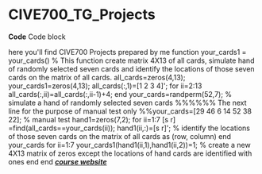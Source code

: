 # CIVE700_TG_Projects
**Code**
Code block


here you'll find CIVE700 Projects prepared by me
function your_cards1 = your_cards()
% This function create matrix 4X13 of all cards, simulate hand of randomly selected seven cards and identify the locations of those seven cards on the matrix of all cards.
all_cards=zeros(4,13);
your_cards1=zeros(4,13);
all_cards(:,1)=[1 2 3 4]';
for ii=2:13
    all_cards(:,ii)=all_cards(:,ii-1)+4;
end
your_cards=randperm(52,7); % simulate a hand of randomly selected seven cards
%%%%%% The next line for the purpose of manual test only
%%your_cards=[29 46 6 14 52 38 22]; % manual test
hand1=zeros(7,2);
for ii=1:7
    [s r]  =find(all_cards==your_cards(ii));
    hand1(ii,:)=[s r]'; % identify the locations of those seven cards on the matrix of all cards as (row, column)
end
your_cards
for ii=1:7
    your_cards1(hand1(ii,1),hand1(ii,2))=1; % create a new 4X13 matrix of zeros except the locations of hand cards are identified with ones
end
end
[***course website***](https://github.com/chulminy/CIVE497-CIVE700) 	
